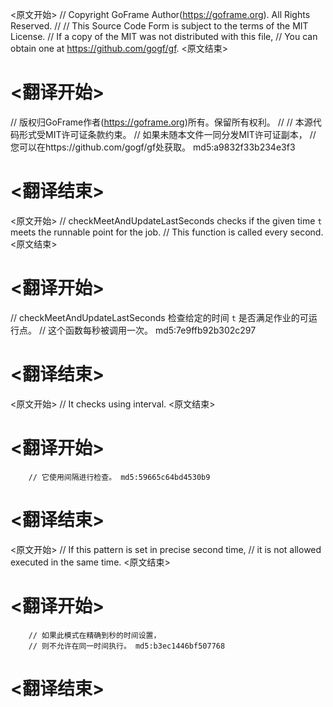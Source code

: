 
<原文开始>
// Copyright GoFrame Author(https://goframe.org). All Rights Reserved.
//
// This Source Code Form is subject to the terms of the MIT License.
// If a copy of the MIT was not distributed with this file,
// You can obtain one at https://github.com/gogf/gf.
<原文结束>

# <翻译开始>
// 版权归GoFrame作者(https://goframe.org)所有。保留所有权利。
//
// 本源代码形式受MIT许可证条款约束。
// 如果未随本文件一同分发MIT许可证副本，
// 您可以在https://github.com/gogf/gf处获取。 md5:a9832f33b234e3f3
# <翻译结束>


<原文开始>
// checkMeetAndUpdateLastSeconds checks if the given time `t` meets the runnable point for the job.
// This function is called every second.
<原文结束>

# <翻译开始>
// checkMeetAndUpdateLastSeconds 检查给定的时间 `t` 是否满足作业的可运行点。
// 这个函数每秒被调用一次。 md5:7e9ffb92b302c297
# <翻译结束>


<原文开始>
// It checks using interval.
<原文结束>

# <翻译开始>
		// 它使用间隔进行检查。 md5:59665c64bd4530b9
# <翻译结束>


<原文开始>
		// If this pattern is set in precise second time,
		// it is not allowed executed in the same time.
<原文结束>

# <翻译开始>
		// 如果此模式在精确到秒的时间设置，
		// 则不允许在同一时间执行。 md5:b3ec1446bf507768
# <翻译结束>

